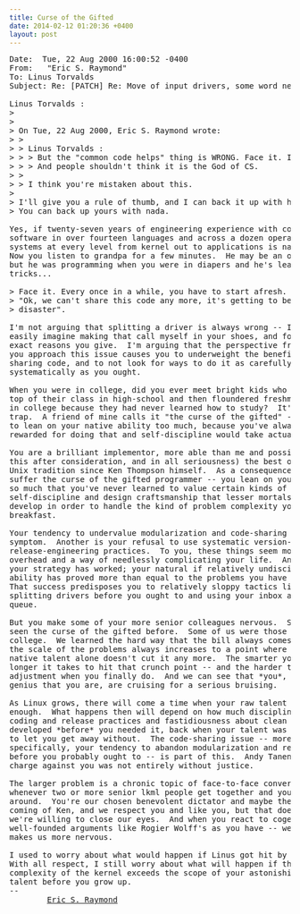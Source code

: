 ```yaml
---
title: Curse of the Gifted
date: 2014-02-12 01:20:36 +0400
layout: post
---
```

<pre>Date:	Tue, 22 Aug 2000 16:00:52 -0400
From:	"Eric S. Raymond" <esr@thyrsus.com>
To:	Linus Torvalds <torvalds@transmeta.com>
Subject: Re: [PATCH] Re: Move of input drivers, some word needed from you

Linus Torvalds <torvalds@transmeta.com>:
> 
> 
> On Tue, 22 Aug 2000, Eric S. Raymond wrote:
> >
> > Linus Torvalds <torvalds@transmeta.com>:
> > > But the "common code helps" thing is WRONG. Face it. It can hurt. A lot.
> > > And people shouldn't think it is the God of CS.
> > 
> > I think you're mistaken about this. 
> 
> I'll give you a rule of thumb, and I can back it up with historical fact.
> You can back up yours with nada.

Yes, if twenty-seven years of engineering experience with complex
software in over fourteen languages and across a dozen operating
systems at every level from kernel out to applications is nada :-).
Now you listen to grandpa for a few minutes.  He may be an old fart,
but he was programming when you were in diapers and he's learned a few
tricks...

> Face it. Every once in a while, you have to start afresh. Tell people that
> "Ok, we can't share this code any more, it's getting to be a major
> disaster".

I'm not arguing that splitting a driver is always wrong -- I can
easily imagine making that call myself in your shoes, and for the
exact reasons you give.  I'm arguing that the perspective from which
you approach this issue causes you to underweight the benefits of
sharing code, and to not look for ways to do it as carefully and
systematically as you ought.

When you were in college, did you ever meet bright kids who graduated
top of their class in high-school and then floundered freshman year 
in college because they had never learned how to study?  It's a common
trap.  A friend of mine calls it "the curse of the gifted" -- a tendency
to lean on your native ability too much, because you've always been
rewarded for doing that and self-discipline would take actual work.

You are a brilliant implementor, more able than me and possibly (I say
this after consideration, and in all seriousness) the best one in the
Unix tradition since Ken Thompson himself.  As a consequence, you
suffer the curse of the gifted programmer -- you lean on your ability
so much that you've never learned to value certain kinds of coding
self-discipline and design craftsmanship that lesser mortals *must*
develop in order to handle the kind of problem complexity you eat for
breakfast.

Your tendency to undervalue modularization and code-sharing is one
symptom.  Another is your refusal to use systematic version-control or
release-engineering practices.  To you, these things seem mostly like
overhead and a way of needlessly complicating your life.  And so far,
your strategy has worked; your natural if relatively undisciplined
ability has proved more than equal to the problems you have set it.
That success predisposes you to relatively sloppy tactics like
splitting drivers before you ought to and using your inbox as a patch
queue.

But you make some of your more senior colleagues nervous.  See, we've
seen the curse of the gifted before.  Some of us were those kids in
college.  We learned the hard way that the bill always comes due --
the scale of the problems always increases to a point where your
native talent alone doesn't cut it any more.  The smarter you are, the
longer it takes to hit that crunch point -- and the harder the
adjustment when you finally do.  And we can see that *you*, poor damn
genius that you are, are cruising for a serious bruising.

As Linux grows, there will come a time when your raw talent is not
enough.  What happens then will depend on how much discipline about
coding and release practices and fastidiousness about clean design you
developed *before* you needed it, back when your talent was sufficient
to let you get away without.  The code-sharing issue -- more
specifically, your tendency to abandon modularization and re-use
before you probably ought to -- is part of this.  Andy Tanenbaum's
charge against you was not entirely without justice.

The larger problem is a chronic topic of face-to-face conversation
whenever two or more senior lkml people get together and you aren't
around.  You're our chosen benevolent dictator and maybe the second
coming of Ken, and we respect you and like you, but that doesn't mean
we're willing to close our eyes.  And when you react to cogent and
well-founded arguments like Rogier Wolff's as you have -- well, it
makes us more nervous.

I used to worry about what would happen if Linus got hit by a truck.
With all respect, I still worry about what will happen if the
complexity of the kernel exceeds the scope of your astonishing native
talent before you grow up.
-- 
		<a href="http://www.tuxedo.org/~esr/">Eric S. Raymond</a>
</pre>